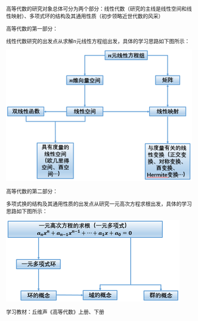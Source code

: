 高等代数的研究对象总体可分为两个部分：线性代数（研究的主线是线性空间和线性映射）、多项式环的结构及其通用性质（初步领略近世代数的风采）

高等代数的第一部分：

线性代数研究的出发点从求解n元线性方程组出发，具体的学习思路如下图所示：

![线性代数知识图](https://github.com/CrystalMathYao/Basic-Knowledge-Learning/blob/master/Mathematical%20Theory/高等代数/图/线性代数知识图.png)

高等代数的第二部分：

多项式换的结构及其通用性质的出发点从研究一元高次方程求根出发，具体的学习思路如下图所示：

![一元多项式环](https://github.com/CrystalMathYao/Basic-Knowledge-Learning/blob/master/Mathematical%20Theory/高等代数/图/多项式环.png)

学习教材：丘维声《高等代数》上册、下册


